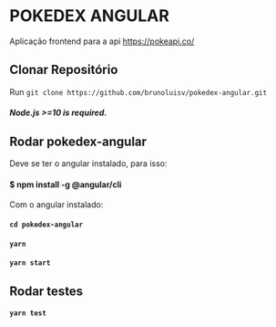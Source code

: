 # POKEDEX ANGULAR
Aplicação frontend para a api https://pokeapi.co/

## Clonar Repositório

Run `git clone https://github.com/brunoluisv/pokedex-angular.git`


##### Node.js >=10 is required.

## Rodar pokedex-angular

Deve se ter o angular instalado, para isso: 
#### $ npm install -g @angular/cli

Com o angular instalado: <br>
#### `cd pokedex-angular` <br>
#### `yarn`
#### `yarn start`

## Rodar testes

#### `yarn test`